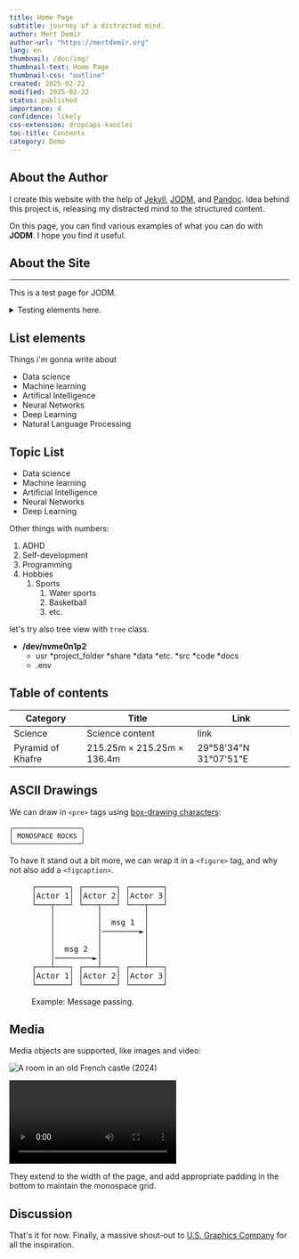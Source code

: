 ```yaml
---
title: Home Page
subtitle: journey of a distracted mind.
author: Mert Demir
author-url: "https://mertdemir.org"
lang: en
thumbnail: /doc/img/
thumbnail-text: Home Page
thumbnail-css: "outline"
created: 2025-02-22
modified: 2025-02-22
status: published
importance: 4
confidence: likely
css-extension: dropcaps-kanzlei
toc-title: Contents
category: Demo
---
```


## About the Author
I create this website with the help of [Jekyll](https://jekyllrb.com/), [JODM](https://jodm.org/), and [Pandoc](https://pandoc.org/).
Idea behind this project is, releasing my distracted mind to the structured content.

On this page, you can find various examples of what you can do with __JODM__. I hope you find it useful.

## About the Site

<hr>

This is a test page for JODM.

<details>
<summary>Testing elements here. </summary>
<p>More test elements here.</p>
</details>

## List elements

Things i'm gonna write about

* Data science
* Machine learning
* Artifical Intelligence
* Neural Networks
* Deep Learning
* Natural Language Processing

## Topic List

- Data science
- Machine learning
- Artificial Intelligence
- Neural Networks
- Deep Learning


Other things with numbers:

1. ADHD
2. Self-development
3. Programming
4. Hobbies
    1. Sports
        1. Water sports
        2. Basketball
        3. etc.

let's try also tree view with `tree` class.

<ul class="tree"><li><p style="margin: 0;"><strong>/dev/nvme0n1p2</strong></p>

* usr
      *project_folder
      *share
      *data
      *etc.
      *src
          *code
          *docs
* .env

</li></ul>

## Table of contents

<table>
<thead>
  <tr>
    <th class="width-min">Category</th>
    <th class="width-auto">Title</th>
    <th class="width-min">Link</th>
  </tr>
</thead>
<tbody>
  <tr>
    <td>Science</td>
    <td>Science content</td>
    <td>link</td>
  </tr>
  <tr>
    <td>Pyramid of Khafre</td>
    <td>215.25m &times; 215.25m &times; 136.4m</td>
    <td>29°58'34"N 31°07'51"E</td>
  </tr>
</tbody>
</table>


## ASCII Drawings

We can draw in `<pre>` tags using [box-drawing characters](https://en.wikipedia.org/wiki/Box-drawing_characters):

```
╭─────────────────╮
│ MONOSPACE ROCKS │
╰─────────────────╯
```

To have it stand out a bit more, we can wrap it in a `<figure>` tag, and why not also add a `<figcaption>`.

<figure>
<pre>
┌───────┐ ┌───────┐ ┌───────┐
│Actor 1│ │Actor 2│ │Actor 3│
└───┬───┘ └───┬───┘ └───┬───┘
    │         │         │    
    │         │  msg 1  │    
    │         │────────►│    
    │         │         │    
    │  msg 2  │         │    
    │────────►│         │    
┌───┴───┐ ┌───┴───┐ ┌───┴───┐
│Actor 1│ │Actor 2│ │Actor 3│
└───────┘ └───────┘ └───────┘</pre>
<figcaption>Example: Message passing.</figcaption>
</figure>


## Media

Media objects are supported, like images and video:

![A room in an old French castle (2024)](castle.jpg)

![[The Center of the Web (1914), Wikimedia](https://en.wikisource.org/wiki/Page:The_Center_of_the_Web_(1914).webm/11)](https://upload.wikimedia.org/wikipedia/commons/e/e0/The_Center_of_the_Web_%281914%29.webm)

They extend to the width of the page, and add appropriate padding in the bottom to maintain the monospace grid.

## Discussion

That's it for now.
Finally, a massive shout-out to [U.S. Graphics Company](https://x.com/usgraphics) for all the inspiration.
